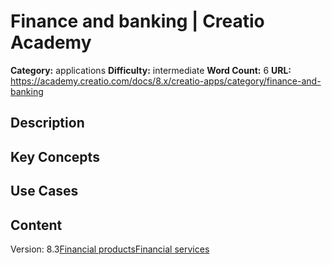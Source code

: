 # Finance and banking | Creatio Academy

**Category:** applications **Difficulty:** intermediate **Word Count:** 6
**URL:**
https://academy.creatio.com/docs/8.x/creatio-apps/category/finance-and-banking

## Description

## Key Concepts

## Use Cases

## Content

Version:
8.3[Financial products](/docs/8.x/creatio-apps/category/financial-products)[Financial services](/docs/8.x/creatio-apps/category/financial-services)
